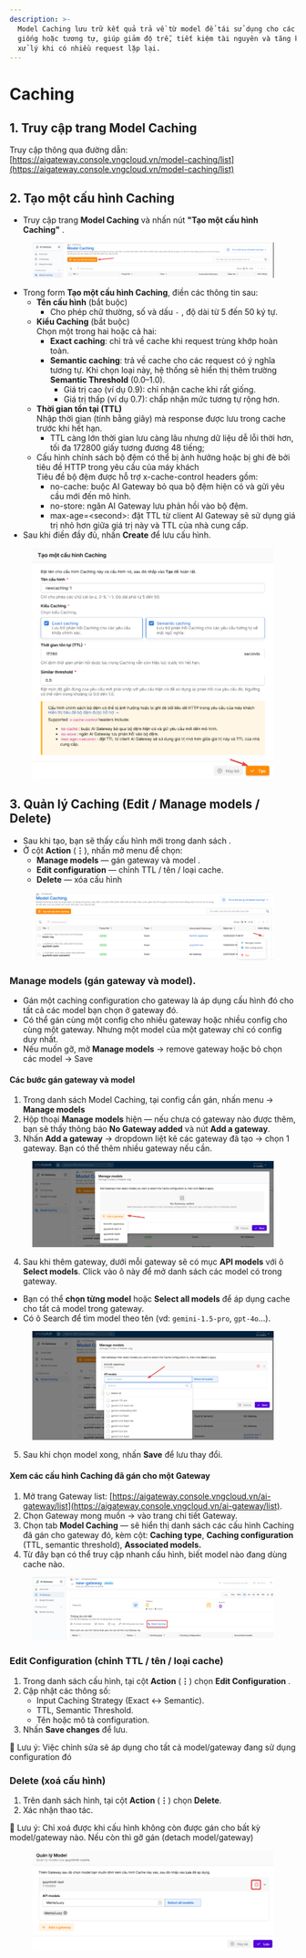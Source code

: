 ```yaml
---
description: >-
  Model Caching lưu trữ kết quả trả về từ model để tái sử dụng cho các request
  giống hoặc tương tự, giúp giảm độ trễ, tiết kiệm tài nguyên và tăng khả năng
  xử lý khi có nhiều request lặp lại.
---
```


# Caching

## 1. Truy cập trang Model Caching

Truy cập thông qua đường dẫn: [https://aigateway.console.vngcloud.vn/model-caching/list](https://aigateway.console.vngcloud.vn/model-caching/list)

## 2. Tạo một cấu hình **Caching**&#x20;

* Truy cập trang **Model Caching** và nhấn nút **"Tạo một cấu hình Caching"** .

<figure><img src="../../../.gitbook/assets/image (2) (1) (1) (1).png" alt=""><figcaption></figcaption></figure>

* Trong form **Tạo một cấu hình Caching**, điền các thông tin sau:
  * **Tên cấu hình** (bắt buộc)
    * Cho phép chữ thường, số và dấu `-` , độ dài từ 5 đến 50 ký tự.
  * **Kiểu Caching** (bắt buộc)\
    Chọn một trong hai hoặc cả hai:
    * **Exact caching**: chỉ trả về cache khi request trùng khớp hoàn toàn.
    * **Semantic caching**: trả về cache cho các request có ý nghĩa tương tự. Khi chọn loại này, hệ thống sẽ hiển thị thêm trường **Semantic Threshold** (0.0–1.0).
      * Giá trị cao (ví dụ 0.9): chỉ nhận cache khi rất giống.
      * Giá trị thấp (ví dụ 0.7): chấp nhận mức tương tự rộng hơn.
  * **Thời gian tồn tại (TTL)** \
    Nhập thời gian (tính bằng giây) mà response được lưu trong cache trước khi hết hạn.
    * TTL càng lớn thời gian lưu càng lâu nhưng dữ liệu dễ lỗi thời hơn, tối đa 172800 giấy tương đương 48 tiếng;
  * Cấu hình chính sách bộ đệm có thể bị ảnh hưởng hoặc bị ghi đè bởi tiêu đề HTTP trong yêu cầu của máy khách\
    Tiêu đề bộ đệm được hỗ trợ x-cache-control headers gồm:
    * no-cache: buộc AI Gateway bỏ qua bộ đệm hiện có và gửi yêu cầu mới đến mô hình.
    * no-store: ngăn AI Gateway lưu phản hồi vào bộ đệm.
    * max-age=\<second>: đặt TTL từ client AI Gateway sẽ sử dụng giá trị nhỏ hơn giữa giá trị này và TTL của nhà cung cấp.
* Sau khi điền đầy đủ, nhấn **Create** để lưu cấu hình.

<div data-full-width="false"><figure><img src="../../../.gitbook/assets/image (1) (1) (1) (1) (2).png" alt=""><figcaption></figcaption></figure></div>

## 3. Quản lý Caching (Edit / Manage models / Delete)

* Sau khi tạo, bạn sẽ thấy cấu hình mới trong danh sách .
* Ở cột **Action** (**⋮**), nhấn mở menu để chọn:
  * **Manage models** — gán gateway và model .
  * **Edit configuration** — chỉnh TTL / tên / loại cache.
  * **Delete** — xóa cấu hình&#x20;

<figure><img src="../../../.gitbook/assets/image (2) (1) (1) (1) (2).png" alt=""><figcaption></figcaption></figure>

### Manage models (gán gateway và model).

* Gán một caching configuration cho gateway là áp dụng cấu hình đó cho tất cả các model bạn chọn ở gateway đó.
* Có thể gán cùng một config cho nhiều gateway hoặc nhiều config cho cùng một gateway. Nhưng một model của một gateway chỉ có config duy nhất.
* Nếu muốn gỡ, mở **Manage models** → remove gateway hoặc bỏ chọn các model → Save

#### Các bước gán gateway và model

1. Trong danh sách Model Caching, tại config cần gán, nhấn menu → **Manage models**&#x20;
2. Hộp thoại **Manage models** hiện — nếu chưa có gateway nào được thêm, bạn sẽ thấy thông báo **No Gateway added** và nút **Add a gateway**.
3. Nhấn **Add a gateway** → dropdown liệt kê các gateway đã tạo → chọn 1 gateway. Bạn có thể thêm nhiều gateway nếu cần.

<figure><img src="../../../.gitbook/assets/image (3) (1) (1) (1).png" alt=""><figcaption></figcaption></figure>

4. Sau khi thêm gateway, dưới mỗi gateway sẽ có mục **API models** với ô **Select models**. Click vào ô này để mở danh sách các model có trong gateway.

* Bạn có thể **chọn từng model** hoặc **Select all models** để áp dụng cache cho tất cả model trong gateway.
* Có ô Search để tìm model theo tên (vd: `gemini-1.5-pro`, `gpt-4o`...).

<figure><img src="../../../.gitbook/assets/image (4) (1) (1).png" alt=""><figcaption></figcaption></figure>

5. Sau khi chọn model xong, nhấn **Save** để lưu thay đổi.

#### Xem các cấu hình Caching đã gán cho một Gateway

1. Mở trang Gateway list: [https://aigateway.console.vngcloud.vn/ai-gateway/list](https://aigateway.console.vngcloud.vn/ai-gateway/list).
2. Chọn Gateway mong muốn → vào trang chi tiết Gateway.
3. Chọn tab **Model Caching** — sẽ hiển thị danh sách các cấu hình Caching đã gán cho gateway đó, kèm cột: **Caching type**, **Caching configuration** (TTL, semantic threshold), **Associated models.**
4. Từ đây bạn có thể truy cập nhanh cấu hình, biết model nào đang dùng cache nào.

<figure><img src="../../../.gitbook/assets/image (7).png" alt=""><figcaption></figcaption></figure>

### Edit Configuration (chỉnh TTL / tên / loại cache)

1. Trong danh sách cấu hình, tại cột **Action** (**⋮**) chọn **Edit Configuration** .
2. Cập nhật các thông số:
   * Input Caching Strategy (Exact ↔ Semantic).
   * TTL, Semantic Threshold.
   * Tên hoặc mô tả configuration.
3. Nhấn **Save changes** để lưu.

📌 Lưu ý: Việc chỉnh sửa sẽ áp dụng cho tất cả model/gateway đang sử dụng configuration đó

### Delete (xoá cấu hình)

1. Trên danh sách hình, tại cột **Action** (**⋮**) chọn **Delete**.
2. Xác nhận thao tác.

📌 Lưu ý: Chỉ xoá được khi cấu hình không còn được gán cho bất kỳ model/gateway nào. Nếu còn thì gỡ gán (detach model/gateway)

<figure><img src="../../../.gitbook/assets/image (8).png" alt=""><figcaption></figcaption></figure>
